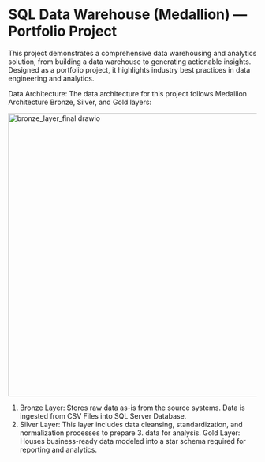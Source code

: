# SQL Data Warehouse (Medallion) — Portfolio Project

This project demonstrates a comprehensive data warehousing and analytics solution, from building a data warehouse to generating actionable insights. Designed as a portfolio project, it highlights industry best practices in data engineering and analytics.

Data Architecture:
The data architecture for this project follows Medallion Architecture Bronze, Silver, and Gold layers:

<img width="1071" height="574" alt="bronze_layer_final drawio" src="https://github.com/user-attachments/assets/2d5f278e-ffed-4309-b81a-32741cf6b1ec" />

1. Bronze Layer: Stores raw data as-is from the source systems. Data is ingested from CSV Files into SQL Server Database.
2. Silver Layer: This layer includes data cleansing, standardization, and normalization processes to prepare 3. data for analysis.
Gold Layer: Houses business-ready data modeled into a star schema required for reporting and analytics.
